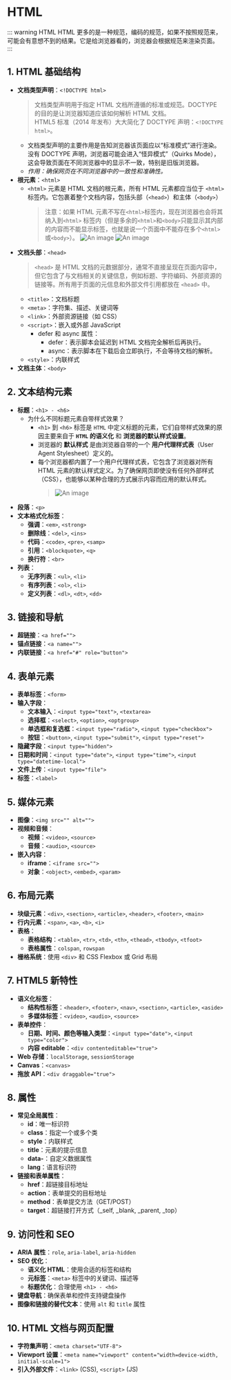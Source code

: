 # HTML

::: warning HTML
HTML 更多的是一种规范，编码的规范，如果不按照规范来，可能会有意想不到的结果。它是给浏览器看的，浏览器会根据规范来渲染页面。
:::

## 1. **HTML 基础结构**

- **文档类型声明**：`<!DOCTYPE html>`
  > 文档类型声明用于指定 HTML 文档所遵循的标准或规范。DOCTYPE 的目的是让浏览器知道应该如何解析 HTML 文档。<br/> HTML5 标准（2014 年发布）大大简化了 DOCTYPE 声明：`<!DOCTYPE html>`。
  - 文档类型声明的主要作用是告知浏览器该页面应以“标准模式”进行渲染。没有 DOCTYPE 声明，浏览器可能会进入“怪异模式”（Quirks Mode），这会导致页面在不同浏览器中的显示不一致，特别是旧版浏览器。
  - _作用：确保网页在不同浏览器中的一致性和准确性。_
- **根元素**：`<html>`
  - `<html>` 元素是 HTML 文档的根元素，所有 HTML 元素都应当位于 `<html>` 标签内。它包裹着整个文档内容，包括头部（`<head>`）和主体（`<body>`）
    > 注意：如果 HTML 元素不写在`<html>`标签内，现在浏览器也会将其纳入到`<html>` 标签内（但是多余的`<html>`和`<body>`只能显示其内部的内容而不能显示标签，也就是说一个页面中不能存在多个`<html>`或`<body>`）。
    > ![An image](/images/from-zero/fe/html-1.png) ![An image](/images/from-zero/fe/html-2.png)
- **文档头部**：`<head>`
  > `<head>` 是 HTML 文档的元数据部分，通常不直接呈现在页面内容中，但它包含了与文档相关的关键信息，例如标题、字符编码、外部资源的链接等。所有用于页面的元信息和外部文件引用都放在 `<head>` 中。
  - `<title>`：文档标题
  - `<meta>`：字符集、描述、关键词等
  - `<link>`：外部资源链接（如 CSS）
  - `<script>`：嵌入或外部 JavaScript
    - defer 和 async 属性：
      - defer：表示脚本会延迟到 HTML 文档完全解析后再执行。
      - async：表示脚本在下载后会立即执行，不会等待文档的解析。
  - `<style>`：内联样式
- **文档主体**：`<body>`

## 2. **文本结构元素**

- **标题**：`<h1> - <h6>`
  - 为什么不同标题元素自带样式效果？
    - `<h1>` 到 `<h6>` 标签是 `HTML` 中定义标题的元素，它们自带样式效果的原因主要来自于 **`HTML` 的语义化** 和 **浏览器的默认样式设置**。
    - 浏览器的 **默认样式** 是由浏览器自带的一个 **用户代理样式表**（User Agent Stylesheet）定义的。
    - 每个浏览器都内置了一个用户代理样式表，它包含了浏览器对所有 HTML 元素的默认样式定义。为了确保网页即使没有任何外部样式（CSS），也能够以某种合理的方式展示内容而应用的默认样式。
      > ![An image](/images/from-zero/fe/html-3.png)
- **段落**：`<p>`
- **文本格式化标签**：
  - **强调**：`<em>`, `<strong>`
  - **删除线**：`<del>`, `<ins>`
  - **代码**：`<code>`, `<pre>`, `<samp>`
  - **引用**：`<blockquote>`, `<q>`
  - **换行符**：`<br>`
- **列表**：
  - **无序列表**：`<ul>`, `<li>`
  - **有序列表**：`<ol>`, `<li>`
  - **定义列表**：`<dl>`, `<dt>`, `<dd>`

## 3. **链接和导航**

- **超链接**：`<a href="">`
- **锚点链接**：`<a name="">`
- **内联链接**：`<a href="#" role="button">`

## 4. **表单元素**

- **表单标签**：`<form>`
- **输入字段**：
  - **文本输入**：`<input type="text">`, `<textarea>`
  - **选择框**：`<select>`, `<option>`, `<optgroup>`
  - **单选框和复选框**：`<input type="radio">`, `<input type="checkbox">`
  - **按钮**：`<button>`, `<input type="submit">`, `<input type="reset">`
- **隐藏字段**：`<input type="hidden">`
- **日期和时间**：`<input type="date">`, `<input type="time">`, `<input type="datetime-local">`
- **文件上传**：`<input type="file">`
- **标签**：`<label>`

## 5. **媒体元素**

- **图像**：`<img src="" alt="">`
- **视频和音频**：
  - **视频**：`<video>`, `<source>`
  - **音频**：`<audio>`, `<source>`
- **嵌入内容**：
  - **iframe**：`<iframe src="">`
  - **对象**：`<object>`, `<embed>`, `<param>`

## 6. **布局元素**

- **块级元素**：`<div>`, `<section>`, `<article>`, `<header>`, `<footer>`, `<main>`
- **行内元素**：`<span>`, `<a>`, `<b>`, `<i>`
- **表格**：
  - **表格结构**：`<table>`, `<tr>`, `<td>`, `<th>`, `<thead>`, `<tbody>`, `<tfoot>`
  - **表格属性**：`colspan`, `rowspan`
- **栅格系统**：使用 `<div>` 和 CSS Flexbox 或 Grid 布局

## 7. **HTML5 新特性**

- **语义化标签**：
  - **结构性标签**：`<header>`, `<footer>`, `<nav>`, `<section>`, `<article>`, `<aside>`
  - **多媒体标签**：`<video>`, `<audio>`, `<source>`
- **表单控件**：
  - **日期、时间、颜色等输入类型**：`<input type="date">`, `<input type="color">`
  - **内容 editable**：`<div contenteditable="true">`
- **Web 存储**：`localStorage`, `sessionStorage`
- **Canvas**：`<canvas>`
- **拖放 API**：`<div draggable="true">`

## 8. **属性**

- **常见全局属性**：
  - **id**：唯一标识符
  - **class**：指定一个或多个类
  - **style**：内联样式
  - **title**：元素的提示信息
  - **data-**：自定义数据属性
  - **lang**：语言标识符
- **链接和表单属性**：
  - **href**：超链接目标地址
  - **action**：表单提交的目标地址
  - **method**：表单提交方法（GET/POST）
  - **target**：超链接打开方式（\_self, \_blank, \_parent, \_top）

## 9. **访问性和 SEO**

- **ARIA 属性**：`role`, `aria-label`, `aria-hidden`
- **SEO 优化**：
  - **语义化 HTML**：使用合适的标签和结构
  - **元标签**：`<meta>` 标签中的关键词、描述等
  - **标题优化**：合理使用 `<h1> - <h6>`
- **键盘导航**：确保表单和控件支持键盘操作
- **图像和链接的替代文本**：使用 `alt` 和 `title` 属性

## 10. **HTML 文档与网页配置**

- **字符集声明**：`<meta charset="UTF-8">`
- **Viewport 设置**：`<meta name="viewport" content="width=device-width, initial-scale=1">`
- **引入外部文件**：`<link>` (CSS), `<script>` (JS)
